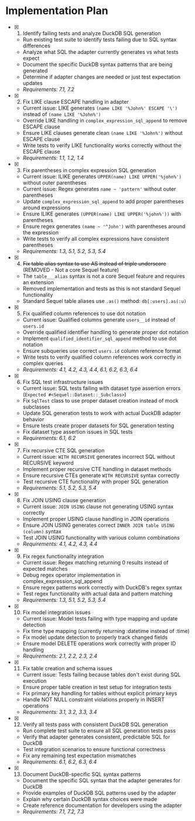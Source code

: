 # Implementation Plan

- [x] 1. Identify failing tests and analyze DuckDB SQL generation
  - Run existing test suite to identify tests failing due to SQL syntax differences
  - Analyze what SQL the adapter currently generates vs what tests expect
  - Document the specific DuckDB syntax patterns that are being generated
  - Determine if adapter changes are needed or just test expectation updates
  - _Requirements: 7.1, 7.2_

- [x] 2. Fix LIKE clause ESCAPE handling in adapter
  - Current issue: LIKE generates `(name LIKE '%John%' ESCAPE '\')` instead of `(name LIKE '%John%')`
  - Override LIKE handling in `complex_expression_sql_append` to remove ESCAPE clause
  - Ensure LIKE clauses generate clean `(name LIKE '%John%')` without ESCAPE clause
  - Write tests to verify LIKE functionality works correctly without the ESCAPE clause
  - _Requirements: 1.1, 1.2, 1.4_

- [x] 3. Fix parentheses in complex expression SQL generation
  - Current issue: ILIKE generates `UPPER(name) LIKE UPPER('%john%')` without outer parentheses
  - Current issue: Regex generates `name ~ 'pattern'` without outer parentheses
  - Update `complex_expression_sql_append` to add proper parentheses around expressions
  - Ensure ILIKE generates `(UPPER(name) LIKE UPPER('%john%'))` with parentheses
  - Ensure regex generates `(name ~ '^John')` with parentheses around the expression
  - Write tests to verify all complex expressions have consistent parentheses
  - _Requirements: 1.3, 5.1, 5.2, 5.3, 5.4_

- [x] 4. ~~Fix table alias syntax to use AS instead of triple underscore~~ (REMOVED - Not a core Sequel feature)
  - The `table___alias` syntax is not a core Sequel feature and requires an extension
  - Removed implementation and tests as this is not standard Sequel functionality
  - Standard Sequel table aliases use `.as()` method: `db[:users].as(:u)`

- [x] 5. Fix qualified column references to use dot notation
  - Current issue: Qualified columns generate `users__id` instead of `users.id`
  - Override qualified identifier handling to generate proper dot notation
  - Implement `qualified_identifier_sql_append` method to use dot notation
  - Ensure subqueries use correct `users.id` column reference format
  - Write tests to verify qualified column references work correctly in complex queries
  - _Requirements: 4.1, 4.2, 4.3, 4.4, 6.1, 6.2, 6.3, 6.4_

- [x] 6. Fix SQL test infrastructure issues
  - Current issue: SQL tests failing with dataset type assertion errors (`Expected #<Sequel::Dataset::_Subclass>`)
  - Fix `SqlTest` class to use proper dataset creation instead of mock subclasses
  - Update SQL generation tests to work with actual DuckDB adapter behavior
  - Ensure tests create proper datasets for SQL generation testing
  - Fix dataset type assertion issues in SQL tests
  - _Requirements: 6.1, 6.2_

- [x] 7. Fix recursive CTE SQL generation
  - Current issue: `WITH RECURSIVE` generates incorrect SQL without RECURSIVE keyword
  - Implement proper recursive CTE handling in dataset methods
  - Ensure recursive CTEs generate `WITH RECURSIVE` syntax correctly
  - Test recursive CTE functionality with proper SQL generation
  - _Requirements: 5.1, 5.2, 5.3, 5.4_

- [x] 8. Fix JOIN USING clause generation
  - Current issue: `JOIN USING` clause not generating USING syntax correctly
  - Implement proper USING clause handling in JOIN operations
  - Ensure JOIN USING generates correct `INNER JOIN table USING (column)` syntax
  - Test JOIN USING functionality with various column combinations
  - _Requirements: 4.1, 4.2, 4.3, 4.4_

- [x] 9. Fix regex functionality integration
  - Current issue: Regex matching returning 0 results instead of expected matches
  - Debug regex operator implementation in complex_expression_sql_append
  - Ensure regex patterns work correctly with DuckDB's regex syntax
  - Test regex functionality with actual data and pattern matching
  - _Requirements: 1.3, 5.1, 5.2, 5.3, 5.4_

- [x] 10. Fix model integration issues
  - Current issue: Model tests failing with type mapping and update detection
  - Fix time type mapping (currently returning :datetime instead of :time)
  - Fix model update detection to properly track changed fields
  - Ensure model DELETE operations work correctly with proper ID handling
  - _Requirements: 2.1, 2.2, 2.3, 2.4_

- [x] 11. Fix table creation and schema issues
  - Current issue: Tests failing because tables don't exist during SQL execution
  - Ensure proper table creation in test setup for integration tests
  - Fix primary key handling for tables without explicit primary keys
  - Handle NOT NULL constraint violations properly in INSERT operations
  - _Requirements: 3.1, 3.2, 3.3, 3.4_

- [x] 12. Verify all tests pass with consistent DuckDB SQL generation
  - Run complete test suite to ensure all SQL generation tests pass
  - Verify that adapter generates consistent, predictable SQL for DuckDB
  - Test integration scenarios to ensure functional correctness
  - Fix any remaining test expectation mismatches
  - _Requirements: 6.1, 6.2, 6.3, 6.4_

- [x] 13. Document DuckDB-specific SQL syntax patterns
  - Document the specific SQL syntax that the adapter generates for DuckDB
  - Provide examples of DuckDB SQL patterns used by the adapter
  - Explain why certain DuckDB syntax choices were made
  - Create reference documentation for developers using the adapter
  - _Requirements: 7.1, 7.2, 7.3_
